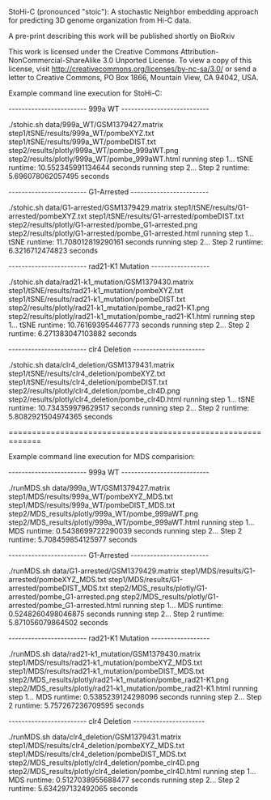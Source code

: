 StoHi-C (pronounced "stoic"): A stochastic Neighbor embedding approach for predicting 3D genome organization from Hi-C data.

A pre-print describing this work will be published shortly on BioRxiv

This work is licensed under the Creative Commons Attribution-NonCommercial-ShareAlike 3.0 Unported License. To view a copy of this license, visit http://creativecommons.org/licenses/by-nc-sa/3.0/ or send a letter to Creative Commons, PO Box 1866, Mountain View, CA 94042, USA.

Example command line execution for StoHi-C:

------------------------ 999a WT ---------------------------

./stohic.sh data/999a_WT/GSM1379427.matrix step1/tSNE/results/999a_WT/pombeXYZ.txt step1/tSNE/results/999a_WT/pombeDIST.txt step2/results/plotly/999a_WT/pombe_999aWT.png step2/results/plotly/999a_WT/pombe_999aWT.html
running step 1...
tSNE runtime: 10.552345991134644 seconds
running step 2...
Step 2 runtime: 5.696078062057495 seconds

------------------------ G1-Arrested ------------------------

./stohic.sh data/G1-arrested/GSM1379429.matrix step1/tSNE/results/G1-arrested/pombeXYZ.txt step1/tSNE/results/G1-arrested/pombeDIST.txt step2/results/plotly/G1-arrested/pombe_G1-arrested.png step2/results/plotly/G1-arrested/pombe_G1-arrested.html
running step 1...
tSNE runtime: 11.708012819290161 seconds
running step 2...
Step 2 runtime: 6.3216712474823 seconds

------------------------ rad21-K1 Mutation ------------------

./stohic.sh data/rad21-k1_mutation/GSM1379430.matrix step1/tSNE/results/rad21-k1_mutation/pombeXYZ.txt step1/tSNE/results/rad21-k1_mutation/pombeDIST.txt step2/results/plotly/rad21-k1_mutation/pombe_rad21-K1.png step2/results/plotly/rad21-k1_mutation/pombe_rad21-K1.html
running step 1...
tSNE runtime: 10.761693954467773 seconds
running step 2...
Step 2 runtime: 6.271383047103882 seconds

------------------------ clr4 Deletion ----------------------

./stohic.sh data/clr4_deletion/GSM1379431.matrix step1/tSNE/results/clr4_deletion/pombeXYZ.txt step1/tSNE/results/clr4_deletion/pombeDIST.txt step2/results/plotly/clr4_deletion/pombe_clr4D.png step2/results/plotly/clr4_deletion/pombe_clr4D.html
running step 1...
tSNE runtime: 10.734359979629517 seconds
running step 2...
Step 2 runtime: 5.8082921504974365 seconds

=============================================================

Example command line execution for MDS comparision:

------------------------ 999a WT ---------------------------

./runMDS.sh data/999a_WT/GSM1379427.matrix step1/MDS/results/999a_WT/pombeXYZ_MDS.txt step1/MDS/results/999a_WT/pombeDIST_MDS.txt step2/MDS_results/plotly/999a_WT/pombe_999aWT.png step2/MDS_results/plotly/999a_WT/pombe_999aWT.html
running step 1...
MDS runtime: 0.5438699722290039 seconds
running step 2...
Step 2 runtime: 5.708459854125977 seconds

------------------------ G1-Arrested ------------------------

./runMDS.sh data/G1-arrested/GSM1379429.matrix step1/MDS/results/G1-arrested/pombeXYZ_MDS.txt step1/MDS/results/G1-arrested/pombeDIST_MDS.txt step2/MDS_results/plotly/G1-arrested/pombe_G1-arrested.png step2/MDS_results/plotly/G1-arrested/pombe_G1-arrested.html
running step 1...
MDS runtime: 0.5248260498046875 seconds
running step 2...
Step 2 runtime: 5.871056079864502 seconds

------------------------ rad21-K1 Mutation ------------------

./runMDS.sh data/rad21-k1_mutation/GSM1379430.matrix step1/MDS/results/rad21-k1_mutation/pombeXYZ_MDS.txt step1/MDS/results/rad21-k1_mutation/pombeDIST_MDS.txt step2/MDS_results/plotly/rad21-k1_mutation/pombe_rad21-K1.png step2/MDS_results/plotly/rad21-k1_mutation/pombe_rad21-K1.html
running step 1...
MDS runtime: 0.5385239124298096 seconds
running step 2...
Step 2 runtime: 5.757267236709595 seconds

------------------------ clr4 Deletion ----------------------

./runMDS.sh data/clr4_deletion/GSM1379431.matrix step1/MDS/results/clr4_deletion/pombeXYZ_MDS.txt step1/MDS/results/clr4_deletion/pombeDIST_MDS.txt step2/MDS_results/plotly/clr4_deletion/pombe_clr4D.png step2/MDS_results/plotly/clr4_deletion/pombe_clr4D.html
running step 1...
MDS runtime: 0.5127038955688477 seconds
running step 2...
Step 2 runtime: 5.634297132492065 seconds